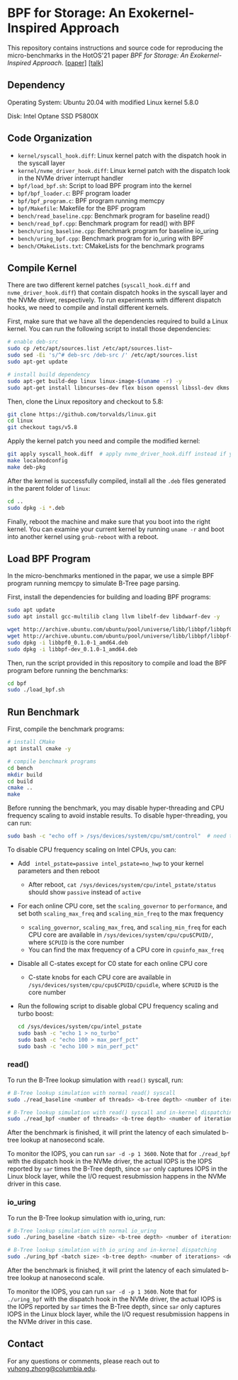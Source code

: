 # BPF for Storage: An Exokernel-Inspired Approach

This repository contains instructions and source code for reproducing the micro-benchmarks in the HotOS'21 paper *BPF for Storage: An Exokernel-Inspired Approach*. [[paper]](https://dl.acm.org/doi/abs/10.1145/3458336.3465290) [[talk]](https://youtu.be/E7K1aRSy7co)

## Dependency

Operating System: Ubuntu 20.04 with modified Linux kernel 5.8.0

Disk: Intel Optane SSD P5800X

## Code Organization

* `kernel/syscall_hook.diff`: Linux kernel patch with the dispatch hook in the  syscall layer
* `kernel/nvme_driver_hook.diff`: Linux kernel patch with the dispatch look in the NVMe driver interrupt handler
* `bpf/load_bpf.sh`: Script to load BPF program into the kernel
* `bpf/bpf_loader.c`: BPF program loader
* `bpf/bpf_program.c`: BPF program running memcpy
* `bpf/Makefile`: Makefile for the BPF program
* `bench/read_baseline.cpp`: Benchmark program for baseline read()
* `bench/read_bpf.cpp`: Benchmark program for read() with BPF
* `bench/uring_baseline.cpp`: Benchmark program for baseline io_uring
* `bench/uring_bpf.cpp`: Benchmark program for io_uring with BPF
* `bench/CMakeLists.txt`: CMakeLists for the benchmark programs

## Compile Kernel

There are two different kernel patches (`syscall_hook.diff` and `nvme_driver_hook.diff`) that contain dispatch hooks in the syscall layer and the NVMe driver, respectively. To run experiments with different dispatch hooks, we need to compile and install different kernels.

First, make sure that we have all the dependencies required to build a Linux kernel. You can run the following script to install those dependencies:

```bash
# enable deb-src
sudo cp /etc/apt/sources.list /etc/apt/sources.list~
sudo sed -Ei 's/^# deb-src /deb-src /' /etc/apt/sources.list
sudo apt-get update

# install build dependency
sudo apt-get build-dep linux linux-image-$(uname -r) -y
sudo apt-get install libncurses-dev flex bison openssl libssl-dev dkms libelf-dev libudev-dev libpci-dev libiberty-dev autoconf fakeroot -y
```

Then, clone the Linux repository and checkout to 5.8:

```bash
git clone https://github.com/torvalds/linux.git
cd linux
git checkout tags/v5.8
```

Apply the kernel patch you need and compile the modified kernel:

```bash
git apply syscall_hook.diff  # apply nvme_driver_hook.diff instead if you want to run experiments with the dispatch hook in the NVMe driver
make localmodconfig
make deb-pkg
```

After the kernel is successfully compiled, install all the  `.deb`  files generated in the parent folder of  `linux`:

```bash
cd ..
sudo dpkg -i *.deb
```

Finally, reboot the machine and make sure that you boot into the right kernel. You can examine your current kernel by running `uname -r` and boot into another kernel using `grub-reboot` with a reboot.

## Load BPF Program

In the micro-benchmarks mentioned in the papar, we use a simple BPF program running memcpy to simulate B-Tree page parsing.

First, install the dependencies for building and loading BPF programs:

```bash
sudo apt update
sudo apt install gcc-multilib clang llvm libelf-dev libdwarf-dev -y

wget http://archive.ubuntu.com/ubuntu/pool/universe/libb/libbpf/libbpf0_0.1.0-1_amd64.deb
wget http://archive.ubuntu.com/ubuntu/pool/universe/libb/libbpf/libbpf-dev_0.1.0-1_amd64.deb
sudo dpkg -i libbpf0_0.1.0-1_amd64.deb
sudo dpkg -i libbpf-dev_0.1.0-1_amd64.deb
```

Then, run the script provided in this repository to compile and load the BPF program before running the benchmarks:

```bash
cd bpf
sudo ./load_bpf.sh
```

## Run Benchmark

First, compile the benchmark programs:

```bash
# install CMake
apt install cmake -y

# compile benchmark programs 
cd bench
mkdir build
cd build
cmake ..
make
```

Before running the benchmark, you may disable hyper-threading and CPU frequency scaling to avoid instable results. To disable hyper-threading, you can run:

```bash
sudo bash -c "echo off > /sys/devices/system/cpu/smt/control"  # need to be run again after each reboot
```

To disable CPU frequency scaling on Intel CPUs, you can:

* Add ` intel_pstate=passive intel_pstate=no_hwp` to your kernel parameters and then reboot

  * After reboot, `cat /sys/devices/system/cpu/intel_pstate/status` should show `passive` instead of `active`

* For each online CPU core, set the `scaling_governor` to `performance`, and set both `scaling_max_freq` and `scaling_min_freq` to the max frequency

  * `scaling_governor`, `scaling_max_freq`, and `scaling_min_freq` for each CPU core are available in `/sys/devices/system/cpu/cpu$CPUID/`, where `$CPUID` is the core number
  * You can find the max frequency of a CPU core in `cpuinfo_max_freq`

* Disable all C-states except for C0 state for each online CPU core

  * C-state knobs for each CPU core are available in `/sys/devices/system/cpu/cpu$CPUID/cpuidle`, where `$CPUID` is the core number

* Run the following script to disable global CPU frequency scaling and turbo boost:

  ```bash
  cd /sys/devices/system/cpu/intel_pstate
  sudo bash -c "echo 1 > no_turbo"
  sudo bash -c "echo 100 > max_perf_pct"
  sudo bash -c "echo 100 > min_perf_pct"
  ```

### read()

To run the B-Tree lookup simulation with `read()` syscall, run:

```bash
# B-Tree lookup simulation with normal read() syscall
sudo ./read_baseline <number of threads> <b-tree depth> <number of iterations> <devices, e.g. /dev/nvme0n1 /dev/nvme1n1 /dev/nvme2n1>

# B-Tree lookup simulation with read() syscall and in-kernel dispatching
sudo ./read_bpf <number of threads> <b-tree depth> <number of iterations> <devices, e.g. /dev/nvme0n1 /dev/nvme1n1 /dev/nvme2n1>
```

After the benchmark is finished, it will print the latency of each simulated b-tree lookup at nanosecond scale.

To monitor the IOPS, you can run `sar -d -p 1 3600`. Note that for `./read_bpf` with the dispatch hook in the NVMe driver, the actual IOPS is the IOPS reported by `sar` times the B-Tree depth, since `sar` only captures IOPS in the Linux block layer, while the I/O request resubmission happens in the NVMe driver in this case.

### io_uring

To run the B-Tree lookup simulation with io_uring, run:

```bash
# B-Tree lookup simulation with normal io_uring
sudo ./uring_baseline <batch size> <b-tree depth> <number of iterations> <devices, e.g. /dev/nvme0n1 /dev/nvme1n1 /dev/nvme2n1>

# B-Tree lookup simulation with io_uring and in-kernel dispatching
sudo ./uring_bpf <batch size> <b-tree depth> <number of iterations> <devices, e.g. /dev/nvme0n1 /dev/nvme1n1 /dev/nvme2n1>
```

After the benchmark is finished, it will print the latency of each simulated b-tree lookup at nanosecond scale.

To monitor the IOPS, you can run `sar -d -p 1 3600`. Note that for `./uring_bpf` with the dispatch hook in the NVMe driver, the actual IOPS is the IOPS reported by `sar` times the B-Tree depth, since `sar` only captures IOPS in the Linux block layer, while the I/O request resubmission happens in the NVMe driver in this case.

## Contact

For any questions or comments, please reach out to yuhong.zhong@columbia.edu.